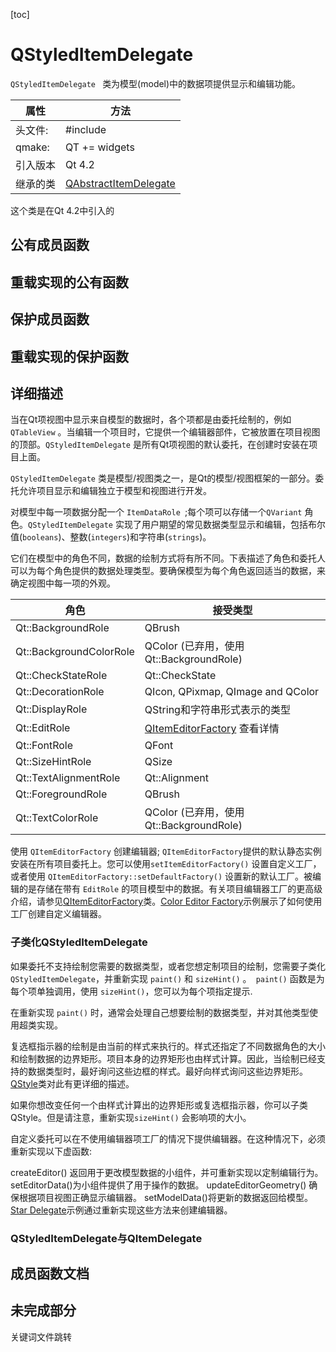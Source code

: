 [toc]
# QStyledItemDelegate

`QStyledItemDelegate ` 类为模型(model)中的数据项提供显示和编辑功能。

| 属性     | 方法                            |
| -------- | ------------------------------- |
| 头文件:  | \#include <QStyledItemDelegate> |
| qmake:   | QT += widgets                   |
| 引入版本 | Qt 4.2                          |
| 继承的类 | [QAbstractItemDelegate]()       |

这个类是在Qt 4.2中引入的

## 公有成员函数





## 重载实现的公有函数





## 保护成员函数





## 重载实现的保护函数





## 详细描述

当在Qt项视图中显示来自模型的数据时，各个项都是由委托绘制的，例如 `QTableView` 。当编辑一个项目时，它提供一个编辑器部件，它被放置在项目视图的顶部。`QStyledItemDelegate` 是所有Qt项视图的默认委托，在创建时安装在项目上面。

`QStyledItemDelegate` 类是模型/视图类之一，是Qt的模型/视图框架的一部分。委托允许项目显示和编辑独立于模型和视图进行开发。

对模型中每一项数据分配一个 `ItemDataRole `;每个项可以存储一个`QVariant` 角色。`QStyledItemDelegate` 实现了用户期望的常见数据类型显示和编辑，包括布尔值(`booleans`)、整数(`integers`)和字符串(`strings`)。

它们在模型中的角色不同，数据的绘制方式将有所不同。下表描述了角色和委托人可以为每个角色提供的数据处理类型。要确保模型为每个角色返回适当的数据，来确定视图中每一项的外观。

| 角色                    | 接受类型                                |
| ----------------------- | --------------------------------------- |
| Qt::BackgroundRole      | QBrush                                  |
| Qt::BackgroundColorRole | QColor (已弃用，使用Qt::BackgroundRole) |
| Qt::CheckStateRole      | Qt::CheckState                          |
| Qt::DecorationRole      | QIcon, QPixmap, QImage and QColor       |
| Qt::DisplayRole         | QString和字符串形式表示的类型           |
| Qt::EditRole            | [QItemEditorFactory]() 查看详情         |
| Qt::FontRole            | QFont                                   |
| Qt::SizeHintRole        | QSize                                   |
| Qt::TextAlignmentRole   | Qt::Alignment                           |
| Qt::ForegroundRole      | QBrush                                  |
| Qt::TextColorRole       | QColor (已弃用，使用Qt::BackgroundRole) |

使用 `QItemEditorFactory` 创建编辑器; `QItemEditorFactory`提供的默认静态实例安装在所有项目委托上。您可以使用`setItemEditorFactory()` 设置自定义工厂，或者使用 `QItemEditorFactory::setDefaultFactory()` 设置新的默认工厂。被编辑的是存储在带有 `EditRole` 的项目模型中的数据。有关项目编辑器工厂的更高级介绍，请参见[QItemEditorFactory]()类。[Color Editor Factory]()示例展示了如何使用工厂创建自定义编辑器。

### 子类化QStyledItemDelegate

如果委托不支持绘制您需要的数据类型，或者您想定制项目的绘制，您需要子类化 `QStyledItemDelegate`，并重新实现 `paint()` 和 `sizeHint()` 。` paint()` 函数是为每个项单独调用，使用 `sizeHint()`，您可以为每个项指定提示.

在重新实现 `paint()` 时，通常会处理自己想要绘制的数据类型，并对其他类型使用超类实现。

复选框指示器的绘制是由当前的样式来执行的。样式还指定了不同数据角色的大小和绘制数据的边界矩形。项目本身的边界矩形也由样式计算。因此，当绘制已经支持的数据类型时，最好询问这些边框的样式。最好向样式询问这些边界矩形。[QStyle]()类对此有更详细的描述。

如果你想改变任何一个由样式计算出的边界矩形或复选框指示器，你可以子类QStyle。但是请注意，重新实现` sizeHint() ` 会影响项的大小。

自定义委托可以在不使用编辑器项工厂的情况下提供编辑器。在这种情况下，必须重新实现以下虚函数:

createEditor() 返回用于更改模型数据的小组件，并可重新实现以定制编辑行为。
setEditorData()为小组件提供了用于操作的数据。
updateEditorGeometry() 确保根据项目视图正确显示编辑器。
setModelData()将更新的数据返回给模型。
[Star Delegate]()示例通过重新实现这些方法来创建编辑器。

### QStyledItemDelegate与QItemDelegate



## 成员函数文档



## 未完成部分

关键词文件跳转